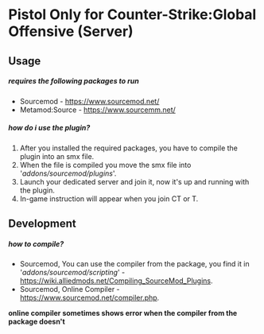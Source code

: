 # Pistol Only for Counter-Strike:Global Offensive (Server)

## Usage
##### requires the following packages to run
* Sourcemod - https://www.sourcemod.net/
* Metamod:Source - https://www.sourcemm.net/

##### how do i use the plugin?
1. After you installed the required packages, you have to compile the plugin into an smx file.
2. When the file is compiled you move the smx file into '*addons/sourcemod/plugins*'.
3. Launch your dedicated server and join it, now it's up and running with the plugin.
4. In-game instruction will appear when you join CT or T.


## Development
##### how to compile?
* Sourcemod, You can use the compiler from the package, you find it in '*addons/sourcemod/scripting*' - https://wiki.alliedmods.net/Compiling_SourceMod_Plugins.
* Sourcemod, Online Compiler - https://www.sourcemod.net/compiler.php.

__online compiler sometimes shows error when the compiler from the package doesn't__
